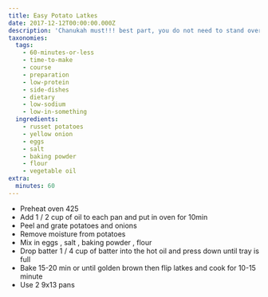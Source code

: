 ```yaml
---
title: Easy Potato Latkes
date: 2017-12-12T00:00:00.000Z
description: 'Chanukah must!!! best part, you do not need to stand over a frying pan!'
taxonomies:
  tags:
    - 60-minutes-or-less
    - time-to-make
    - course
    - preparation
    - low-protein
    - side-dishes
    - dietary
    - low-sodium
    - low-in-something
  ingredients:
    - russet potatoes
    - yellow onion
    - eggs
    - salt
    - baking powder
    - flour
    - vegetable oil
extra:
  minutes: 60
---
```

 - Preheat oven 425
 - Add 1 / 2 cup of oil to each pan and put in oven for 10min
 - Peel and grate potatoes and onions
 - Remove moisture from potatoes
 - Mix in eggs , salt , baking powder , flour
 - Drop batter 1 / 4 cup of batter into the hot oil and press down until tray is full
 - Bake 15-20 min or until golden brown then flip latkes and cook for 10-15 minute
 - Use 2 9x13 pans
